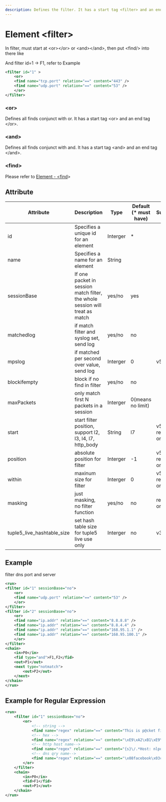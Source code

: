 ```yaml
---
description: Defines the filter. It has a start tag <filter> and an end tag </filter>.
---
```


# Element \<filter>

In filter, must start at \<or>\</or> or \<and>\</and>, then put \<find/> into there like

And filter id=1 -> F1, refer to Example

```xml
<filter id="1" >
    <or>
	<find name="tcp.port" relation="==" content="443" />
	<find name="udp.port" relation="==" content="53" />
    </or>
</filter>
```

### \<or>

Defines all finds conjunct with or. It has a start tag \<or> and an end tag \</or>.

### \<and>

Defines all finds conjunct with and. It has a start tag \<and> and an end tag \</and>.

### \<find>

Please refer to [Element - \<find](find.md)>

## Attribute

<table><thead><tr><th width="188">Attribute</th><th width="387">Description</th><th width="150">Type</th><th width="154">Default (* must have)</th><th>Support</th></tr></thead><tbody><tr><td>id</td><td>Specifies a unique id for an element</td><td>Interger</td><td>*</td><td></td></tr><tr><td>name</td><td>Specifies a name for an element</td><td>String</td><td></td><td></td></tr><tr><td>sessionBase</td><td>If one packet in session match filter, the whole session will treat as match</td><td>yes/no</td><td>yes</td><td></td></tr><tr><td>matchedlog</td><td>if match filter and syslog set, send log</td><td>yes/no</td><td>no</td><td></td></tr><tr><td>mpslog</td><td>if matched per second over value, send log</td><td>Interger</td><td>0</td><td>v5.3</td></tr><tr><td>blockifempty</td><td>block if no find in filter</td><td>yes/no</td><td>no</td><td></td></tr><tr><td>maxPackets</td><td>only match first N packets in a session</td><td>Interger</td><td>0(means no limit)</td><td></td></tr><tr><td>start</td><td>start filter position, support l2, l3, l4, l7, http_body</td><td>String</td><td>l7</td><td>v5.3, regex only</td></tr><tr><td>position</td><td>absolute position for filter</td><td>Interger</td><td>-1</td><td>v5.3, regex only</td></tr><tr><td>within</td><td>maxinum size for filter</td><td>Interger</td><td>0</td><td>v5.3, regex only</td></tr><tr><td>masking</td><td>just masking, no filter function</td><td>yes/no</td><td>no</td><td>regex only</td></tr><tr><td>tuple5_live_hashtable_size</td><td>set hash table size for tuple5 live use only</td><td>Interger</td><td>no</td><td>v3.3</td></tr></tbody></table>

## Example

filter dns port and server

```xml
<run>
<filter id="1" sessionBase="no">
    <or>
	<find name="udp.port" relation="==" content="53" />
    </or>
</filter>
<filter id="2" sessionBase="no">
    <or>
	<find name="ip.addr" relation="==" content="8.8.8.8" />
	<find name="ip.addr" relation="==" content="8.8.4.4" />
	<find name="ip.addr" relation="==" content="168.95.1.1" />
	<find name="ip.addr" relation="==" content="168.95.100.1" />
    </or>
</filter>
<chain>
    <in>P0</in>
    <fid type="and">F1,F2</fid>
    <out>P1</out>
    <next type="notmatch">
        <out>P2</out>
    </next>
</chain>
</run>
```

## Example for Regular Expression

```xml
<run>
    <filter id="1" sessionBase="no">
        <or>
            <!-- string -->
            <find name="regex" relation="==" content="This is p@cket filtering test"/>
            <!-- hex -->
            <find name="regex" relation="==" content="\xE9\xA2\xB1\xE9\xA2\xA8"/>
            <!-- http host name-->
            <find name="regex" relation="==" content="{s}\/.*Host: nlpqflkbvkdde\.eu"/>
            <!-- dns qry name-->
            <find name="regex" relation="==" content="\x08facebook\x03com"/>
        </or>
    </filter>
    <chain>
        <in>P0</in>
        <fid>F1</fid>
        <out>P1</out>
    </chain>
</run>
```
